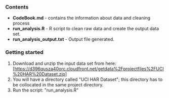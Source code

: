 ### Contents
* **CodeBook.md** - contains the information about data and cleaning process 
* **run_analysis.R** - R script to clean raw data and create the output data set.
* **run_analysis_output.txt** - Output file generated.

### Getting started
1. Download and unzip the input data set from here: [https://d396qusza40orc.cloudfront.net/getdata%2Fprojectfiles%2FUCI%20HAR%20Dataset.zip]
2. You will have a directory called "UCI HAR Dataset"; this directory has to be collocated in the same project directory.
3. Run the script: "run_analysis.R"
